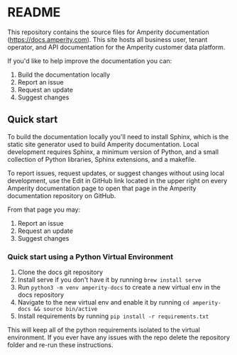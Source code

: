 # README

This repository contains the source files for Amperity documentation (https://docs.amperity.com). This site hosts all business user, tenant operator, and API documentation for the Amperity customer data platform.

If you'd like to help improve the documentation you can:

1. Build the documentation locally
1. Report an issue
1. Request an update
1. Suggest changes

## Quick start

To build the documentation locally you'll need to install Sphinx, which is the static site generator used to build Amperity documentation. Local development requires Sphinx, a minimum version of Python, and a small collection of Python libraries, Sphinx extensions, and a makefile.

To report issues, request updates, or suggest changes without using local development, use the Edit in GitHub link located in the upper right on every Amperity documentation page to open that page in the Amperity documentation repository on GitHub.

From that page you may:

1. Report an issue
1. Request an update
1. Suggest changes

### Quick start using a Python Virtual Environment
1. Clone the docs git repository
2. Install serve if you don't have it by running ```brew install serve```
3. Run ```python3 -m venv amperity-docs``` to create a new virtual env in the docs repository
4. Navigate to the new virtual env and enable it by running ```cd amperity-docs && source bin/active```
5. Install requirements by running ```pip install -r requirements.txt```

This will keep all of the python requirements isolated to the virtual environment. If you ever have any issues with the repo delete the repository folder and re-run these instructions. 
